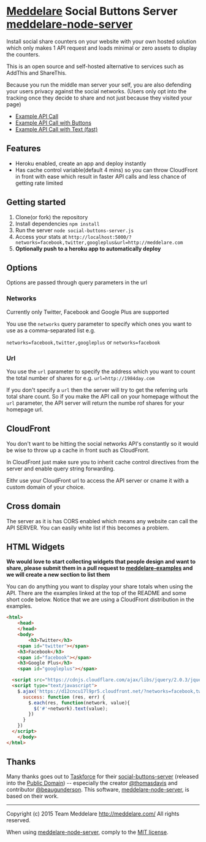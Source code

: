 # [Meddelare](http://meddelare.com/) Social Buttons Server [meddelare-node-server](https://github.com/meddelare/meddelare-node-server)


Install social share counters on your website with your own hosted solution which only makes 1 API request and loads minimal or zero assets to display the counters.

This is an open source and self-hosted alternative to services such as AddThis and ShareThis. 

Because you run the middle man server your self, you are also defending your users privacy against the social networks. (Users only opt into the tracking once they decide to share and not just because they visited your page)

* [Example API Call](https://meddelare-node-server.herokuapp.com/?networks=facebook,twitter,googleplus&url=http://meddelare.com)
* [Example API Call with Buttons](https://meddelare.github.io/meddelare-examples/examples/button.html)
* [Example API Call with Text (fast)](https://meddelare.github.io/meddelare-examples/examples/text.html)


## Features
* Heroku enabled, create an app and deploy instantly
* Has cache control variable(default 4 mins) so you can throw CloudFront in front with ease which result in faster API calls and less chance of getting rate limited

## Getting started

1. Clone(or fork) the repository
2. Install dependencies `npm install`
3. Run the server `node social-buttons-server.js`
4. Access your stats at `http://localhost:5000/?networks=facebook,twitter,googleplus&url=http://meddelare.com`
5. __Optionally push to a heroku app to automatically deploy__

## Options

Options are passed through query parameters in the url

### Networks

Currently only Twitter, Facebook and Google Plus are supported

You use the `networks` query parameter to specify which ones you want to use as a comma-separated list e.g.

`networks=facebook,twitter,googleplus` or  `networks=facebook`

### Url

You use the `url` parameter to specify the address which you want to count the total number of shares for e.g. `url=http://1984day.com`

If you don't specify a `url` then the server will try to get the referring urls total share count. So if you make the API call on your homepage without the `url` parameter, the API server will return the numbe rof shares for your homepage url.

## CloudFront

You don't want to be hitting the social networks API's constantly so it would be wise to throw up a cache in front such as CloudFront.

In CloudFront just make sure you to inherit cache control directives from the server and enable query string forwarding.

Eithr use your CloudFront url to access the API server or cname it with a custom domain of your choice.

## Cross domain

The server as it is has CORS enabled which means any website can call the API SERVER. You can easily white list if this becomes a problem.

## HTML Widgets

**We would love to start collecting widgets that people design and want to share, please submit them in a pull request to [meddelare-examples](https://github.com/meddelare/meddelare-examples) and we will create a new section to list them**

You can do anything you want to display your share totals when using the API. There are the examples linked at the top of the README and some short code below. Notice that we are using a CloudFront distribution in the examples.

```html
<html>
	<head>
	</head>
	<body>
		<h3>Twitter</h3>
    <span id="twitter"></span>
    <h3>Facebook</h3>
    <span id="facebook"></span>
    <h3>Google Plus</h3>
    <span id="googleplus"></span>

  <script src="https://cdnjs.cloudflare.com/ajax/libs/jquery/2.0.3/jquery.min.js"></script>
  <script type="text/javascript">
    $.ajax('https://d12cncu17l9pr5.cloudfront.net/?networks=facebook,twitter,googleplus&url=http://meddelare.com', {
      success: function (res, err) {
        $.each(res, function(network, value){
          $('#'+network).text(value);
        })      
      }
    })
  </script>
	</body>
</html>
```



## Thanks

Many thanks goes out to [Taskforce](https://taskforce.is/) for their [social-buttons-server](https://github.com/tfrce/social-buttons-server) (released into the [Public Domain](https://github.com/tfrce/social-buttons-server/tree/faf1a41e5d2d44b7e6de460b9369f11437095af1)) -- especially the creator [@thomasdavis](https://github.com/thomasdavis) and contributor [@beaugunderson](https://github.com/beaugunderson). This software, [meddelare-node-server](https://github.com/meddelare/meddelare-node-server), is based on their work.



---

Copyright (c) 2015 Team Meddelare <http://meddelare.com/> All rights reserved.

When using [meddelare-node-server](https://github.com/meddelare/meddelare-node-server), comply to the [MIT license](http://opensource.org/licenses/MIT).
